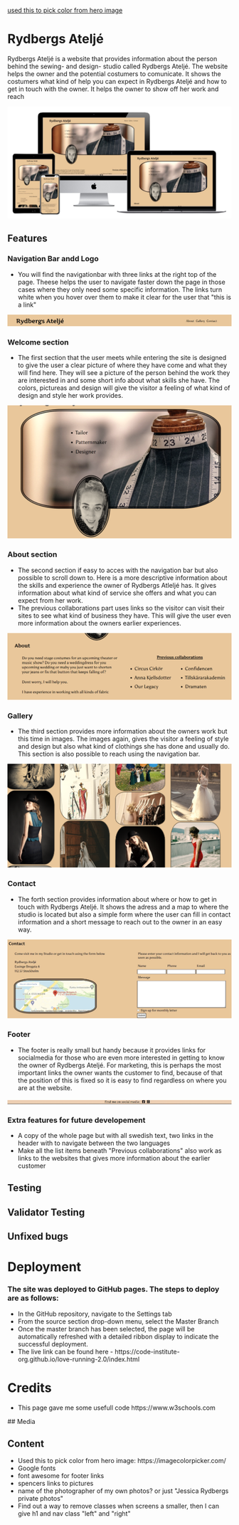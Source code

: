 
[used this to pick color from hero image](https://imagecolorpicker.com/)

# Rydbergs Ateljé

Rydbergs Ateljé is a website that provides information about the person behind the sewing- and design- studio called Rydbergs Ateljé. The website helps the owner and the potential costumers to comunicate. It shows the costumers what kind of help you can expect in Rydbergs Ateljé and how to get in touch with the owner. It helps the owner to show off her work and reach

 <img src="assets/images/mockup.jpg" alt="Mockup">

## Features

### Navigation Bar andd Logo
<ul>
<li>You will find the navigationbar with three links at the right top of the page. Theese helps the user to navigate faster down the page in those cases where they only need some specific information. The links turn white when you hover over them to make it clear for the user that "this is a link"</li>
</ul>
<img src="assets/images/screenshot-header.png" alt="navigation bar">

### Welcome section
<ul>
<li>The first section that the user meets while entering the site is designed to give the user a clear picture of where they have come and what they will find here. They will see a picture of the person behind the work they are interested in and some short info about what skills she have. The colors, pictureas and design will give the visitor a feeling of what kind of design and style her work provides.</li>
</ul>
<img src="assets/images/screenshot-hero.png" alt="Welcome section">

### About section
<ul>
<li>The second section if easy to acces with the navigation bar but also possible to scroll down to. Here is a more descriptive information about the skills and experience the owner of Rydbergs Atleljé has. It gives information about what kind of service she offers and what you can expect from her work.</li>

<li>The previous collaborations part uses links so the visitor can visit their sites to see what kind of business they have. This will give the user even more information about the owners earlier experiences.</li>
</ul>
<img src="assets/images/screenshot-about.png" alt="About section">

### Gallery
<ul>
<li>The third section provides more information about the owners work but this time in images. The images again, gives the visitor a feeling of style and design but also what kind of clothings she has done and usually do.
This section is also possible to reach using the navigation bar.</li>
</ul>
<img src="assets/images/screenshot-gallery.png" alt="Gallery">

### Contact
<ul>
<li>The forth section provides information about where or how to get in touch with Rydbergs Ateljé. It shows the adress and a map to where the studio is located but also a simple form where the user can fill in contact information and a short message to reach out to the owner in an easy way.</li>
</ul>
<img src="assets/images/screenshot-contact.jpg" alt="Contact section">

### Footer
<ul>
<li>The footer is really small but handy because it provides links for socialmedia for those who are even more interested in getting to know the owner of Rydbergs Ateljé. For marketing, this is perhaps the most important links the owner wants the customer to find, because of that the position of this is fixed so it is easy to find regardless on where you are at the website.</li>
</ul>
<img src="assets/images/screenshot-footer.jpg" alt="Footer">

### Extra features for future developement
<ul>
<li>A copy of the whole page but with all swedish text, two links in the header with to navigate between the two languages</li>
<li>Make all the list items beneath "Previous collaborations" also work as links to the websites that gives more information about the earlier customer</li>
</ul>

## Testing

## Validator Testing

## Unfixed bugs

# Deployment

### The site was deployed to GitHub pages. The steps to deploy are as follows:
<ul>
<li>In the GitHub repository, navigate to the Settings tab</li>
<li>From the source section drop-down menu, select the Master Branch</li>
<li>Once the master branch has been selected, the page will be automatically refreshed with a detailed ribbon display to indicate the successful deployment.</li>

<li>The live link can be found here - https://code-institute-org.github.io/love-running-2.0/index.html</li>
</ul>

# Credits
<ul>
<li>This page gave me some usefull code https://www.w3schools.com</li>
</ul>
## Media

## Content
<ul>
<li>Used this to pick color from hero image: https://imagecolorpicker.com/</li>
<li>Google fonts</li>
<li>font awesome for footer links</li>
<li>spencers links to pictures</li>
<li>name of the photographer of my own photos? or just "Jessica Rydbergs private photos"</li>

<li>Find out a way to remove classes when screens a smaller, then I can give h1 and nav class "left" and "right"</li>
</ul>